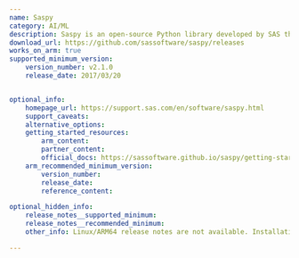 ```yaml
---
name: Saspy
category: AI/ML
description: Saspy is an open-source Python library developed by SAS that bridges Python and SAS software. It enables users to execute SAS programs, access SAS datasets, and leverage SAS's analytical capabilities from Python.
download_url: https://github.com/sassoftware/saspy/releases
works_on_arm: true
supported_minimum_version:
    version_number: v2.1.0
    release_date: 2017/03/20


optional_info:
    homepage_url: https://support.sas.com/en/software/saspy.html
    support_caveats:
    alternative_options:
    getting_started_resources:
        arm_content:
        partner_content:
        official_docs: https://sassoftware.github.io/saspy/getting-started.html
    arm_recommended_minimum_version:
        version_number:
        release_date:
        reference_content:

optional_hidden_info:
    release_notes__supported_minimum:
    release_notes__recommended_minimum:
    other_info: Linux/ARM64 release notes are not available. Installation and testing are done via the [tar archive](https://github.com/sassoftware/saspy/releases/tag/v2.1.0).

---
```


